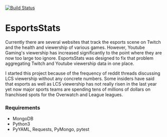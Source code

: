 [![Build Status](https://travis-ci.org/RowanMeara/EsportsStats.svg?branch=master)](https://travis-ci.org/RowanMeara/EsportsStats)
# EsportsStats
Currently there are several websites that track the esports scene on Twitch and 
the health and viewership of various games. However, Youtube Gaming's 
viewership has increased significantly to the point where they are now too 
large too ignore.  EsportsStats was designed to fix that problem aggregating 
Twitch and Youtube viewership data in one place.  

I started this project because of the frequency of reddit threads discussing 
LCS viewership without any concrete numbers.  Some insiders have said that 
esports as well as LCS viewership has not really risen in the last year yet 
now major sports teams are spending tens of millions of dollars on 
franchised spots for the Overwatch and League leagues.

### Requirements
* MongoDB
* Python3
* PyYAML, Requests, PyMongo, pytest

